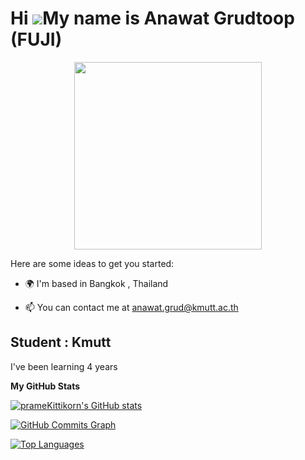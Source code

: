 Hi ![](https://user-images.githubusercontent.com/18350557/176309783-0785949b-9127-417c-8b55-ab5a4333674e.gif)My name is Anawat Grudtoop (FUJI)
============================================================================================================================================

<div id="header" align="center">
  <img src="https://media.giphy.com/media/zhYSVCirREeIZtONCI/giphy.gif" width="300"/>
</div>


Here are some ideas to get you started:

- 🌍 I'm based in Bangkok , Thailand

- 📫 You can contact me at anawat.grud@kmutt.ac.th


Student : Kmutt
------------------
I've been learning 4 years

<b>My GitHub Stats</b>

<a href="http://www.github.com/prameKittikorn"><img src="https://github-readme-stats.vercel.app/api?username=prameKittikorn&show_icons=true&hide=&count_private=true&title_color=0891b2&text_color=ffffff&icon_color=0891b2&bg_color=1c1917&hide_border=true&show_icons=true" alt="prameKittikorn's GitHub stats" /></a>

<a href="http://www.github.com/prameKittikorn"><img src="https://github-readme-activity-graph.cyclic.app/graph?username=prameKittikorn&bg_color=1c1917&color=ffffff&line=0891b2&point=ffffff&area_color=1c1917&area=true&hide_border=true&custom_title=GitHub%20Commits%20Graph" alt="GitHub Commits Graph" /></a>

<a href="https://github.com/prameKittikorn" align="left"><img src="https://github-readme-stats.vercel.app/api/top-langs/?username=prameKittikorn&langs_count=10&title_color=0891b2&text_color=ffffff&icon_color=0891b2&bg_color=1c1917&hide_border=true&locale=en&custom_title=Top%20%Languages" alt="Top Languages" /></a>
